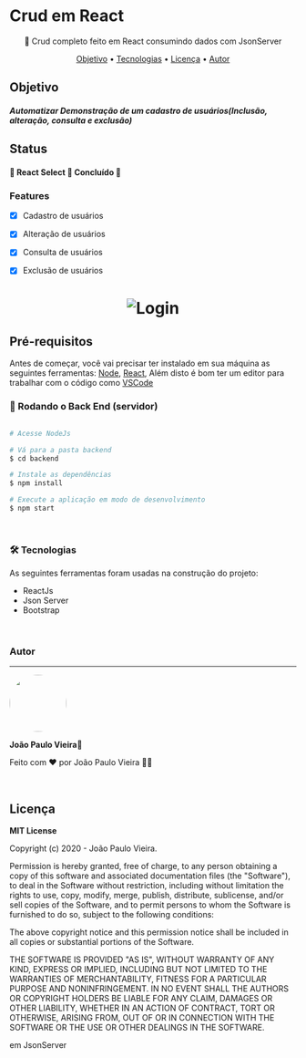 # Crud em React
<p align="center"> 🚀 Crud completo feito em React consumindo dados com JsonServer</p>

<p align="center">
 <a href="#objetivo">Objetivo</a> •
 <a href="#tecnologias">Tecnologias</a> • 
 <a href="#licenc-a">Licença</a> • 
 <a href="#autor">Autor</a>
</p>

<div id="objetivo">
 <h2>Objetivo</h2>
<h5>Automatizar Demonstração de um cadastro de usuários(Inclusão, alteração, consulta e  exclusão)<h5>
 </div>
 
 <h2>Status</h2>
     
 <h4> 
	🚧  React Select 🚀 Concluído  🚧
</h4>

### Features

- [x] Cadastro de usuários
- [x] Alteração de usuários
- [x] Consulta de usuários
- [x] Exclusão de usuários


<h1 align="center">
  <img alt="Login" title="#Login" src="./public/assets/screenshots/innout-login.png" />
</h1>


## Pré-requisitos

Antes de começar, você vai precisar ter instalado em sua máquina as seguintes ferramentas:
[Node](ttps://nodejs.org/en/), [React](https://pt-br.reactjs.org/), 
Além disto é bom ter um editor para trabalhar com o código como [VSCode](https://code.visualstudio.com/)

### 🎲 Rodando o Back End (servidor)

```bash

# Acesse NodeJs

# Vá para a pasta backend
$ cd backend

# Instale as dependências
$ npm install

# Execute a aplicação em modo de desenvolvimento
$ npm start

```

<br>

### 🛠 Tecnologias

As seguintes ferramentas foram usadas na construção do projeto:

- ReactJs
- Json Server
- Bootstrap

<br>

### Autor
---

 <img style="border-radius: 50%;" src="https://avatars0.githubusercontent.com/u/29737198?s=460&u=ee291d8e2af73d2411363317b8e8e33a2b07bdd8&v=4" width="100px;" alt=""/>

 <b>João Paulo Vieira</b>🚀
 
  
  
Feito com ❤️ por João Paulo Vieira 👋🏽 

<br>

 <h2>Licença</h2>

<b>MIT License</b>

Copyright (c) 2020 - João Paulo Vieira.

Permission is hereby granted, free of charge, to any person obtaining a copy
of this software and associated documentation files (the "Software"), to deal
in the Software without restriction, including without limitation the rights
to use, copy, modify, merge, publish, distribute, sublicense, and/or sell
copies of the Software, and to permit persons to whom the Software is
furnished to do so, subject to the following conditions:

The above copyright notice and this permission notice shall be included in all
copies or substantial portions of the Software.

THE SOFTWARE IS PROVIDED "AS IS", WITHOUT WARRANTY OF ANY KIND, EXPRESS OR
IMPLIED, INCLUDING BUT NOT LIMITED TO THE WARRANTIES OF MERCHANTABILITY,
FITNESS FOR A PARTICULAR PURPOSE AND NONINFRINGEMENT. IN NO EVENT SHALL THE
AUTHORS OR COPYRIGHT HOLDERS BE LIABLE FOR ANY CLAIM, DAMAGES OR OTHER
LIABILITY, WHETHER IN AN ACTION OF CONTRACT, TORT OR OTHERWISE, ARISING FROM,
OUT OF OR IN CONNECTION WITH THE SOFTWARE OR THE USE OR OTHER DEALINGS IN THE
SOFTWARE.

em JsonServer
